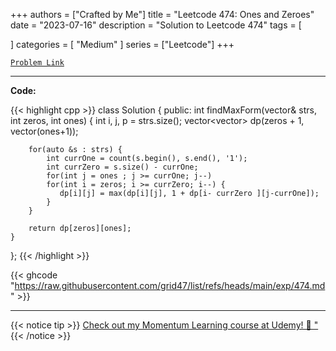 
+++
authors = ["Crafted by Me"]
title = "Leetcode 474: Ones and Zeroes"
date = "2023-07-16"
description = "Solution to Leetcode 474"
tags = [
    
]
categories = [
    "Medium"
]
series = ["Leetcode"]
+++



[`Problem Link`](https://leetcode.com/problems/ones-and-zeroes/description/)

---

**Code:**

{{< highlight cpp >}}
class Solution {
public:
    int findMaxForm(vector<string>& strs, int zeros, int ones) {
        int i, j, p = strs.size();
        vector<vector<int>> dp(zeros + 1, vector<int>(ones+1));

        for(auto &s : strs) {
            int currOne = count(s.begin(), s.end(), '1');
            int currZero = s.size() - currOne;
            for(int j = ones ; j >= currOne; j--) 
            for(int i = zeros; i >= currZero; i--) {
               dp[i][j] = max(dp[i][j], 1 + dp[i- currZero ][j-currOne]);
            }
        }

        return dp[zeros][ones];
    }
};
{{< /highlight >}}

{{< ghcode "https://raw.githubusercontent.com/grid47/list/refs/heads/main/exp/474.md" >}}

---



{{< notice tip >}}
[Check out my Momentum Learning course at Udemy! 🚀 "](https://www.udemy.com/course/blind-75-the-data-structures-and-algorithms-essentials/)
{{< /notice >}}

